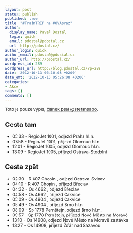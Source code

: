 ```yaml
---
layout: post
status: publish
published: true
title: "#TrainTRIP na #OVAsraz"
author:
  display_name: Pavel Dostál
  login: quick
  email: pdostal@pdostal.cz
  url: http://pdostal.cz/
author_login: quick
author_email: pdostal@pdostal.cz
author_url: http://pdostal.cz/
wordpress_id: 289
wordpress_url: http://blog.pdostal.cz/?p=289
date: '2012-10-13 05:26:08 +0200'
date_gmt: '2012-10-13 05:26:08 +0200'
categories:
- Akce
tags: []
comments: []
---
```

<p>Toto je pouze výpis, <a href="http://blog.obasnafets.eu/2012/10/ID/81/">článek psal @stefansabo</a>.</p>
<h2>Cesta tam</h2>
<ul>
<li>05:33 - RegioJet 1001, odjezd Praha hl.n.</li>
<li>07:58 - RegioJet 1001, příjezd Olomouc hl.n.</li>
<li>12:01 - RegioJet 1005, odjezd Olomouc hl.n.</li>
<li>13:09 - RegioJet 1005, příjezd Ostrava-Stodolní</li>
</ul>
<h2>Cesta zpět</h2>
<ul>
<li>02:30 - R 407 Chopin , odjezd Ostrava-Svinov</li>
<li>04:10 - R 407 Chopin , příjezd Břeclav</li>
<li>04:32 - Os 4662 , odjezd Břeclav</li>
<li>04:58 - Os 4662 , příjezd Čakvice</li>
<li>05:09 - Os 4904 , odjezd Čakvice</li>
<li>05:49 - Os 4904 , příjezd Brno hl.n.</li>
<li>08:09 - Sp 1778 Pernštejn, odjezd Brno hl.m.</li>
<li>09:57 - Sp 1778 Pernštejn, příjezd Nové Město na Moravě</li>
<li>13:10 - Os 14908, odjezd Nové Město na Moravě zastávka</li>
<li>13:27 - Os 14908, příjezd Žďár nad Sázavou</li>
</ul>
